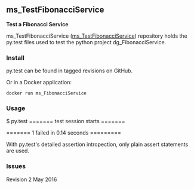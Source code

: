 ## ms_TestFibonacciService

**Test a Fibonacci Service**

ms_TestFibonacciService ([ms_TestFibonacciService](http://github.com/msmith303/ms_TestFibonacciService)) repository
holds the py.test files used to test the python project dg_FibonacciService.


### Install

py.test can be found in tagged revisions on GitHub.

Or in a Docker application:

    docker run ms_FibonacciService

### Usage

  $ py.test
  ======= test session starts =======

  =======  1 failed in 0.14 seconds =========

  With py.test's detailed assertion intropection, only plain assert statements are used.

### Issues



Revision 2 May 2016
